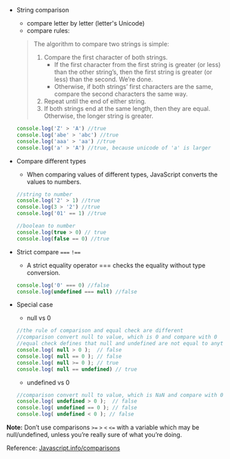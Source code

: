 * String comparison
  * compare letter by letter (letter's Unicode)
  * compare rules:
   > The algorithm to compare two strings is simple:
   >  1. Compare the first character of both strings.
   >     * If the first character from the first string is greater (or less) than the other string’s, then the first string is greater (or less) than the second. We’re done.
   >     * Otherwise, if both strings’ first characters are the same, compare the second characters the same way.
   >  2. Repeat until the end of either string.
   >  3. If both strings end at the same length, then they are equal. Otherwise, the longer string is greater.
  
  ```js
  console.log('Z' > 'A') //true
  console.log('abe' > 'abc') //true
  console.log('aaa' > 'aa') //true
  console.log('a' > 'A') //true, because unicode of 'a' is larger
  ```
  
* Compare different types
  * When comparing values of different types, JavaScript converts the values to numbers.
  
  ```js
  //string to number
  console.log('2' > 1) //true
  console.log(3 > '2') //true
  console.log('01' == 1) //true
  
  //boolean to number
  console.log(true > 0) // true
  console.log(false == 0) //true
  ```
  
* Strict compare `===` `!==` 
  * A strict equality operator === checks the equality without type conversion.
  
  ```js
  console.log('0' === 0) //false
  console.log(undefined === null) //false
  ```
  
* Special case
  * null vs 0
  
  ```js
  //the rule of comparison and equal check are different
  //comparison convert null to value, which is 0 and compare with 0
  //equal check defines that null and undefined are not equal to anything else. only themselves are equal
  console.log( null > 0 );  // false
  console.log( null == 0 ); // false
  console.log( null >= 0 ); // true
  console.log( null == undefined) // true
  ```
  
  * undefined vs 0
  
  ```js
  //comparison convert null to value, which is NaN and compare with 0
  console.log( undefined > 0 );  // false
  console.log( undefined == 0 ); // false
  console.log( undefined < 0 ); // false
  ```

**Note:**
Don’t use comparisons `>=` `>` `<` `<=` with a variable which may be null/undefined, unless you’re really sure of what you’re doing. 

Reference: [Javascript.info/comparisons](https://javascript.info/comparison)
